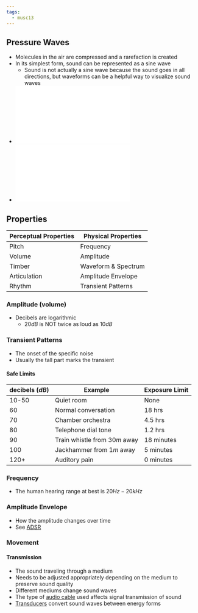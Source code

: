```yaml
---
tags:
  - musc13
---
```

## Pressure Waves
- Molecules in the air are compressed and a rarefaction is created
- In its simplest form, sound can be represented as a sine wave
	- Sound is not actually a sine wave because the sound goes in all directions, but waveforms can be a helpful way to visualize sound waves
- ![Waveforms](Attachments/Waveforms.md)
- ![Waveforms Hz](Attachments/Waveforms%20Hz.md)
## Properties

| Perceptual Properties | Physical Properties |
| --------------------- | ------------------- |
| Pitch                 | Frequency           |
| Volume                | Amplitude           |
| Timber                | Waveform & Spectrum |
| Articulation          | Amplitude Envelope  |
| Rhythm                | Transient Patterns  |
### Amplitude (volume)
- Decibels are logarithmic
	- $20dB$ is NOT twice as loud as $10dB$
### Transient Patterns
- The onset of the specific noise
- Usually the tall part marks the transient
#### Safe Limits
| decibels ($dB$) | Example                       | Exposure Limit |
| --------------- | ----------------------------- | -------------- |
| 10-50           | Quiet room                    | None           |
| 60              | Normal conversation           | 18 hrs         |
| 70              | Chamber orchestra             | 4.5 hrs        |
| 80              | Telephone dial tone           | 1.2 hrs        |
| 90              | Train whistle from $30m$ away | 18 minutes     |
| 100             | Jackhammer from $1m$ away     | 5 minutes      |
| 120+            | Auditory pain                 | 0 minutes      |
### Frequency
- The human hearing range at best is $20Hz - 20 kHz$
### Amplitude Envelope
- How the amplitude changes over time
- See [ADSR](ADSR.md)
### Movement
#### Transmission
- The sound traveling through a medium
- Needs to be adjusted appropriately depending on the medium to preserve sound quality
- Different mediums change sound waves
- The type of [audio cable](Cables.md) used affects signal transmission of sound
- [Transducers](Signal%20Flow.md#Transducers) convert sound waves between energy forms
